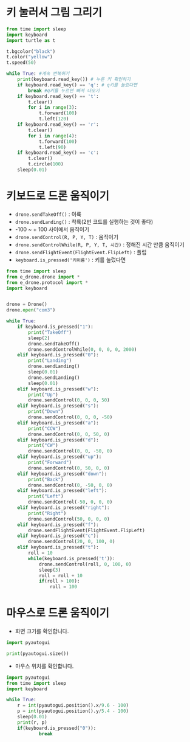 # 키 눌러서 그림 그리기
```python
from time import sleep
import keyboard
import turtle as t

t.bgcolor("black")
t.color("yellow")
t.speed(50)

while True: #계속 반복하기 
    print(keyboard.read_key()) # 누른 키 확인하기
    if keyboard.read_key() == 'q': # q키를 눌렀다면 
        break #q키를 누르면 빠져 나오기
    if keyboard.read_key() == 't':
        t.clear()
        for i in range(3):
            t.forward(100)
            t.left(120)
    if keyboard.read_key() == 'r':
        t.clear()
        for i in range(4):
            t.forward(100)
            t.left(90)
    if keyboard.read_key() == 'c':
        t.clear()
        t.circle(100)        
    sleep(0.01)
```

# 키보드로 드론 움직이기
* ```drone.sendTakeOff()``` : 이륙
* ```drone.sendLanding()``` : 착륙(2번 코드를 실행하는 것이 좋다)
* -100 ~ + 100 사이에서 움직이기
* ```drone.sendControl(R, P, Y, T)``` : 움직이기
* ```drone.sendControlWhile(R, P, Y, T, 시간)``` : 정해진 시간 만큼 움직이기
* ```drone.sendFlightEvent(FlightEvent.FlipLeft)``` : 플립
* ```keyboard.is_pressed('키이름')``` : 키를 눌렀다면
```python
from time import sleep
from e_drone.drone import *
from e_drone.protocol import *
import keyboard


drone = Drone()
drone.open("com3")

while True:
    if keyboard.is_pressed("1"):
        print("TakeOff")
        sleep(2)
        drone.sendTakeOff()        
        drone.sendControlWhile(0, 0, 0, 0, 2000) 
    elif keyboard.is_pressed("0"):
        print("Landing")
        drone.sendLanding()
        sleep(0.01)
        drone.sendLanding()
        sleep(0.01)
    elif keyboard.is_pressed("w"):
        print("Up")
        drone.sendControl(0, 0, 0, 50)
    elif keyboard.is_pressed("s"):
        print("Down")
        drone.sendControl(0, 0, 0, -50)
    elif keyboard.is_pressed("a"):
        print("CCW")
        drone.sendControl(0, 0, 50, 0)
    elif keyboard.is_pressed("d"):
        print("CW")
        drone.sendControl(0, 0, -50, 0)
    elif keyboard.is_pressed("up"):
        print("Forward")
        drone.sendControl(0, 50, 0, 0)
    elif keyboard.is_pressed("down"):
        print("Back")
        drone.sendControl(0, -50, 0, 0)
    elif keyboard.is_pressed("left"):
        print("Left")
        drone.sendControl(-50, 0, 0, 0)
    elif keyboard.is_pressed("right"):
        print("Right")
        drone.sendControl(50, 0, 0, 0)
    elif keyboard.is_pressed("f"):
        drone.sendFlightEvent(FlightEvent.FlipLeft)
    elif keyboard.is_pressed("c"):
        drone.sendControl(20, 0, 100, 0)
    elif keyboard.is_pressed("t"):
        roll = 10
        while(keyboard.is_pressed('t')):
            drone.sendControl(roll, 0, 100, 0)
            sleep(3)
            roll = roll + 10
            if(roll > 100):
                roll = 100    
```

# 마우스로 드론 움직이기
* 화면 크기를 확인합니다.
```python
import pyautogui

print(pyautogui.size())
```

* 마우스 위치를 확인합니다.
```python
import pyautogui
from time import sleep
import keyboard

while True:
    r = int(pyautogui.position().x/9.6 - 100)
    p = int(pyautogui.position().y/5.4 - 100)
    sleep(0.01)
    print(r, p)
    if(keyboard.is_pressed("0")):
            break
```
